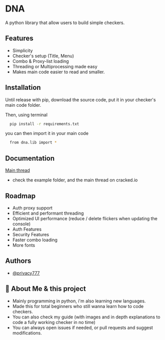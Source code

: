 
# DNA

A python library that allow users to build simple checkers.



## Features

- Simplicity
- Checker's setup (Title, Menu)
- Combo & Proxy-list loading
- Threading or Multiprocessing made easy
- Makes main code easier to read and smaller.




## Installation

Until release with pip, download the source code, put it in your checker's main code folder.

Then, using terminal
```bash
  pip install -r requirements.txt
```
you can then import it in your main code
```bash
  from dna.lib import *
```
## Documentation

[Main thread](https://linktodocumentation)
- check the example folder, and the main thread on cracked.io


## Roadmap

- Auth proxy support
- Efficient and performant threading
- Optimized UI performance (reduce / delete flickers when updating the console)
- Auth Features
- Security Features
- Faster combo loading
- More fonts


## Authors

- [@privacy777](https://github.com/privacy777)



## 🚀 About Me & this project
- Mainly programming in python, i'm also learning new languages.
- Made this for total beginners who still wanna learn how to code checkers.
- You can also check my guide (with images and in depth explanations to code a fully working checker in no time)
- You can always open issues if needed, or pull requests and suggest modifications.



